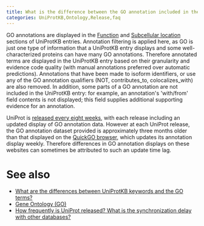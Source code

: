 ```yaml
---
title: What is the difference between the GO annotation included in the UniProtKB entry view, and the information accessible via the link "Complete GO annotation"?
categories: UniProtKB,Ontology,Release,faq
---
```


GO annotations are displayed in the [Function](https://www.uniprot.org/help/function%5Fsection) and [Subcellular location](https://www.uniprot.org/help/subcellular%5Flocation%5Fsection) sections of UniProtKB entries. Annotation filtering is applied here, as GO is just one type of information that a UniProtKB entry displays and some well-characterized proteins can have many GO annotations. Therefore annotated terms are displayed in the UniProtKB entry based on their granularity and evidence code quality (with manual annotations preferred over automatic predictions). Annotations that have been made to isoform identifiers, or use any of the GO annotation qualifiers (NOT, contributes\_to, colocalizes\_with) are also removed. In addition, some parts of a GO annotation are not included in the UniProtKB entry: for example, an annotation's 'with/from' field contents is not displayed; this field supplies additional supporting evidence for an annotation.

UniProt is [released every eight weeks](https://www.uniprot.org/help/synchronization), with each release including an updated display of GO annotation data. However at each UniProt release, the GO annotation dataset provided is approximately three months older than that displayed on the [QuickGO browser](https://www.ebi.ac.uk/QuickGO/), which updates its annotation display weekly. Therefore differences in GO annotation displays on these websites can sometimes be attributed to such an update time lag.

# See also

-   [What are the differences between UniProtKB keywords and the GO terms?](https://www.uniprot.org/help/keywords%5Fvs%5Fgo)
-   [Gene Ontology (GO)](https://www.uniprot.org/help/gene%5Fontology)
-   [How frequently is UniProt released? What is the synchronization delay with other databases?](https://www.uniprot.org/help/synchronization)
